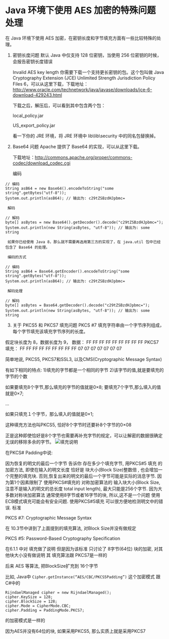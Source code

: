 # Java 环境下使用 AES 加密的特殊问题处理
在 Java 环境下使用 AES 加密，在密钥长度和字节填充方面有一些比较特殊的处理。

1. 密钥长度问题
    默认 Java 中仅支持 128 位密钥，当使用 256 位密钥的时候，会报告密钥长度错误

    Invalid AES key length
   你需要下载一个支持更长密钥的包。这个包叫做 Java Cryptography Extension (JCE) Unlimited Strength Jurisdiction Policy Files 6，可以从这里下载，下载地址：http://www.oracle.com/technetwork/java/javase/downloads/jce-6-download-429243.html

   下载之后，解压后，可以看到其中包含两个包：

    local_policy.jar

    US_export_policy.jar

    看一下你的 JRE 环境，将 JRE 环境中 lib\lib\security 中的同名包替换掉。

2. Base64 问题
     Apache 提供了 Base64 的实现，可以从这里下载。

    下载地址：http://commons.apache.org/proper/commons-codec/download_codec.cgi

     编码
````
// 编码
String asB64 = new Base64().encodeToString("some string".getBytes("utf-8"));
System.out.println(asB64); // 输出为: c29tZSBzdHJpbmc=
````
     解码   
````
// 解码
byte[] asBytes = new Base64().getDecoder().decode("c29tZSBzdHJpbmc=");
System.out.println(new String(asBytes, "utf-8")); // 输出为: some string
```` 

     如果你已经使用 Java 8，那么就不需要再选用第三方的实现了，在 java.util 包中已经包含了 Base64 的处理。

     编码的方式
````
// 编码
String asB64 = Base64.getEncoder().encodeToString("some string".getBytes("utf-8"));
System.out.println(asB64); // 输出为: c29tZSBzdHJpbmc=
````
     解码处理
````
// 解码
byte[] asBytes = Base64.getDecoder().decode("c29tZSBzdHJpbmc=");
System.out.println(new String(asBytes, "utf-8")); // 输出为: some string
```` 

3. 关于 PKCS5 和 PKCS7 填充问题
PKCS #7 填充字符串由一个字节序列组成，每个字节填充该填充字节序列的长度。

假定块长度为 8，数据长度为 9，
          数据： FF FF FF FF FF FF FF FF FF
PKCS7 填充： FF FF FF FF FF FF FF FF FF 07 07 07 07 07 07 07

简单地说, PKCS5, PKCS7和SSL3, 以及CMS(Cryptographic Message Syntax)

有如下相同的特点:
1)填充的字节都是一个相同的字节
2)该字节的值,就是要填充的字节的个数

如果要填充8个字节,那么填充的字节的值就是0×8;
要填充7个字节,那么填入的值就是0×7;

…

如果只填充１个字节，那么填入的值就是0×1;

这种填充方法也叫PKCS5, 恰好8个字节时还要补8个字节的0×08

正是这种即使恰好是8个字节也需要再补充字节的规定，可以让解密的数据很确定无误的移除多余的字节。
![填充说明][1]


 

在PKCS# Padding中说:

因为恢复的明文的最后一个字节 告诉你 存在多少个填充字节, 用PKCS#5 填充 的加密方法, 即使在输入的明文长度 恰好是 块大小(Block Size)整数倍 , 也会增加一个完整的填充块. 否则,恢复出来的明文的最后一个字节可能是实际的消息字节.
因为第1个因素限制了 使用PKCS#填充的 对称加密算法的 输入块大小(Block Size, 注意不是输入的明文的总长度 total input length), 最大只能是256个字节.   因为大多数对称块加密算法 通常使用8字节或者16字节的块, 所以,这不是一个问题
使用ECB模式填充可能会有安全问题.
使用PKCS#5填充 可以很方便地检测明文中的错误.
标准

PKCS #7: Cryptographic Message Syntax

在 10.3节中讲到了上面提到的填充算法,  对Block Size并没有做规定

PKCS #5: Password-Based Cryptography Specification

在6.1.1 中对 填充做了说明
但是因为该标准 只讨论了 8字节(64位) 块的加密, 对其他块大小没有做说明
其 填充算法跟 PKCS7是一样的

后来 AES 等算法, 把BlockSize扩充到 16个字节

比如, Java中
`Cipher.getInstance(“AES/CBC/PKCS5Padding”)`
这个加密模式
跟C#中的
````
RijndaelManaged cipher = new RijndaelManaged();
cipher.KeySize = 128;
cipher.BlockSize = 128;
cipher.Mode = CipherMode.CBC;
cipher.Padding = PaddingMode.PKCS7;
````
的加密模式是一样的

因为AES并没有64位的块, 如果采用PKCS5, 那么实质上就是采用PKCS7

  [1]: http://zhiwei.li/text/wp-content/uploads/2009/05/pkcs7_padding.jpg